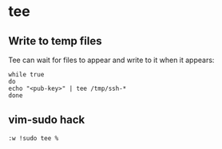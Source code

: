 # tee
## Write to temp files
Tee can wait for files to appear and write to it when it appears:
```
while true
do
echo "<pub-key>" | tee /tmp/ssh-*
done
```

## vim-sudo hack
`:w !sudo tee %`